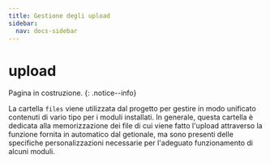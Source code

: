 ```yaml
---
title: Gestione degli upload
sidebar:
  nav: docs-sidebar
---
```


# upload

Pagina in costruzione. {: .notice--info}

La cartella `files` viene utilizzata dal progetto per gestire in modo unificato contenuti di vario tipo per i moduli installati. In generale, questa cartella è dedicata alla memorizzazione dei file di cui viene fatto l'upload attraverso la funzione fornita in automatico dal getionale, ma sono presenti delle specifiche personalizzazioni necessarie per l'adeguato funzionamento di alcuni moduli.

